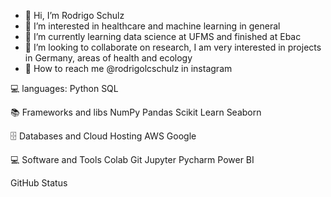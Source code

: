 - 👋 Hi, I’m Rodrigo Schulz 
- 🧠 I’m interested in healthcare and machine learning in general 
- 📘 I’m currently learning data science at UFMS and finished at Ebac 
- 🔬 I’m looking to collaborate on research, I am very interested in projects in Germany, areas of health and ecology 
- 💼 How to reach me @rodrigolcschulz in instagram

💻 languages:
Python SQL

📚 Frameworks and libs
NumPy Pandas Scikit Learn Seaborn

🗄️ Databases and Cloud Hosting
AWS Google

💻 Software and Tools
Colab Git Jupyter Pycharm Power BI

GitHub Status
<!---
rodrigolcschulz/rodrigolcschulz is a ✨ special ✨ repository because its `README.md` (this file) appears on your GitHub profile.
You can click the Preview link to take a look at your changes.
--->
